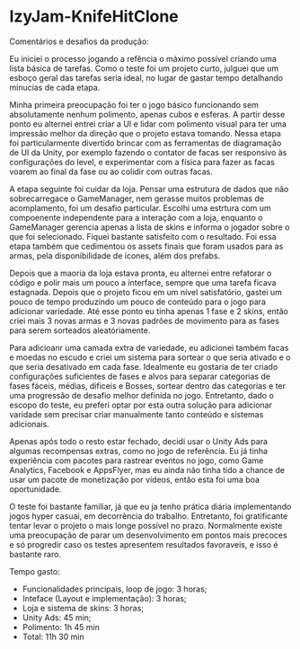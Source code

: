 # IzyJam-KnifeHitClone

Comentários e desafios da produção:

Eu iniciei o processo jogando a refência o máximo possível criando uma lista básica de tarefas. Como o teste foi um projeto curto, julguei que um esboço geral das tarefas seria ideal, no lugar de gastar tempo detalhando minucias de cada etapa.

Minha primeira preocupação foi ter o jogo básico funcionando sem absolutamente nenhum polimento, apenas cubos e esferas. A partir desse ponto eu alternei entrei criar a UI e lidar com polimento visual para ter uma impressão melhor da direção que o projeto estava tomando. Nessa etapa foi particularmente divertido brincar com as ferramentas de diagramação de UI da Unity, por exemplo fazendo o contator de facas ser responsivo às configurações do level, e experimentar com a física para fazer as facas voarem ao final da fase ou ao colidir com outras facas. 

A etapa seguinte foi cuidar da loja. Pensar uma estrutura de dados que não sobrecarregace o GameManager, nem gerasse muitos problemas de acomplamento, foi um desafio particular. Escolhi uma estrtura com um compoenente independente para a interação com a loja, enquanto o GameManager gerencia apenas a lista de skins e informa o jogador sobre o que foi selecionado. Fiquei bastante satisfeito com o resultado. Foi essa etapa também que cedimentou os assets finais que foram usados para as armas, pela disponibilidade de ícones, além dos prefabs.

Depois que a maoria da loja estava pronta, eu alternei entre refatorar o código e polir mais um pouco a interface, sempre que uma tarefa ficava estagnada. Depois que o projeto ficou em um nível satisfatório, gastei um pouco de tempo produzindo um pouco de conteúdo para o jogo para adicionar variedade. Até esse ponto eu tinha apenas 1 fase e 2 skins, então criei mais 3 novas armas e 3 novas padrões de movimento para as fases para serem sorteados aleatóriamente. 

Para adicioanr uma camada extra de variedade, eu adicionei também facas e moedas no escudo e criei um sistema para sortear o que seria ativado e o que seria desativado em cada fase. Idealmente eu gostaria de ter criado configurações suficientes de fases e alvos para separar categorias de fases fáceis, médias, dificeis e Bosses, sortear dentro das categorias e ter uma progressão de desafio melhor definida no jogo. Entretanto, dado o escopo do teste, eu preferi optar por esta outra solução para adicionar varidade sem precisar criar manualmente tanto conteúdo e sistemas adicionais.

Apenas após todo o resto estar fechado, decidi usar o Unity Ads para algumas recompensas extras, como no jogo de referência. Eu já tinha experiência com pacotes para rastrear eventos no jogo, como Game Analytics, Facebook e AppsFlyer, mas eu ainda não tinha tido a chance de usar um pacote de monetização por vídeos, então esta foi uma boa oportunidade.

O teste foi bastante familiar, já que eu ja tenho prática diária implementando jogos hyper casuai, em decorrência do trabalho. Entretanto, foi gratificante tentar levar o projeto o mais longe possível no prazo. Normalmente existe uma preocupação de parar um desenvolvimento em pontos mais precoces e só progredir caso os testes apresentem resultados favoraveis, e isso é bastante raro.

Tempo gasto:

- Funcionalidades principais, loop de jogo: 3 horas;
- Inteface (Layout e implementação): 3 horas;
- Loja e sistema de skins:  3 horas;
- Unity Ads: 45 min;
- Polimento: 1h 45 min
- Total: 11h 30 min
